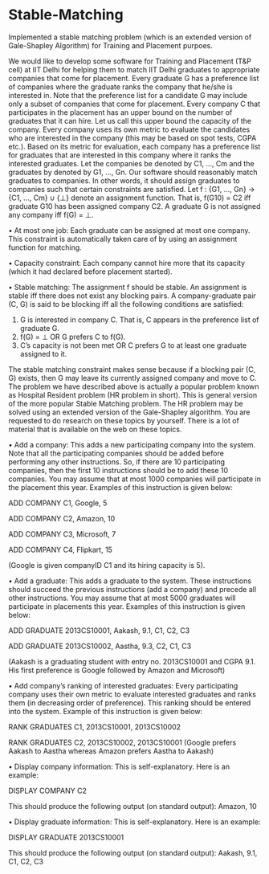 # Stable-Matching
Implemented a stable matching problem (which is an extended version of Gale-Shapley Algorithm) for Training and Placement purpoes.

We would like to develop some software for Training and Placement (T&P cell) at IIT Delhi for helping them to match IIT Delhi graduates to appropriate companies that come for placement. Every graduate G has a preference list of companies where the graduate ranks the company that he/she is interested in. Note that the preference list for a candidate G may include only a subset of companies that come for placement. Every company C that participates in the placement has an upper bound on the number of graduates that it can hire. Let us call this upper bound the capacity of the company. Every company uses its own metric to evaluate the candidates who are interested in the company (this may be based on spot tests, CGPA etc.). Based on its metric for evaluation, each company has a preference list for graduates that are interested in this company where it ranks the interested graduates. Let the companies be denoted by C1, ..., Cm and the graduates by denoted by G1, ..., Gn. Our software should reasonably match graduates to companies. In other words, it should assign graduates to companies such that certain constraints are satisfied. Let f : {G1, ..., Gn} → {C1, ..., Cm} ∪ {⊥} denote an assignment
function. That is, f(G10) = C2 iff graduate G10 has been assigned company C2. A graduate G is not assigned any company iff f(G) = ⊥.

• At most one job: Each graduate can be assigned at most one company. This constraint is automatically taken care of by using an assignment function for matching.

• Capacity constraint: Each company cannot hire more that its capacity (which it had declared before placement started).

• Stable matching: The assignment f should be stable. An assignment is stable iff there does not exist any blocking pairs. A company-graduate pair (C, G) is said to be blocking iff all the following conditions are satisfied:

1. G is interested in company C. That is, C appears in the preference list of graduate G.
2. f(G) = ⊥ OR G prefers C to f(G).
3. C’s capacity is not been met OR C prefers G to at least one graduate assigned to it.

The stable matching constraint makes sense because if a blocking pair (C, G) exists, then G may leave its currently assigned company and move to C. The problem we have described above is actually a popular problem known as Hospital Resident problem (HR problem in short). This is general version of the more popular Stable Matching problem. The HR problem may be solved using an extended version of the Gale-Shapley algorithm. You are requested to do research on these topics by yourself. There is a lot of material that is available on the web on these topics.

• Add a company: This adds a new participating company into the system. Note that all the participating companies should be added before performing any other instructions. So, if there are 10 participating companies, then the first 10 instructions should be to add these 10
companies. You may assume that at most 1000 companies will participate in the placement this year. Examples of this instruction is given below:

ADD COMPANY C1, Google, 5

ADD COMPANY C2, Amazon, 10

ADD COMPANY C3, Microsoft, 7

ADD COMPANY C4, Flipkart, 15

(Google is given companyID C1 and its hiring capacity is 5).

• Add a graduate: This adds a graduate to the system. These instructions should succeed the previous instructions (add a company) and precede all other instructions. You may assume that at most 5000 graduates will participate in placements this year. Examples of this instruction is given below:

ADD GRADUATE 2013CS10001, Aakash, 9.1, C1, C2, C3

ADD GRADUATE 2013CS10002, Aastha, 9.3, C2, C1, C3

(Aakash is a graduating student with entry no. 2013CS10001 and CGPA 9.1. His first preference
is Google followed by Amazon and Microsoft)

• Add company’s ranking of interested graduates: Every participating company uses their own metric to evaluate interested graduates and ranks them (in decreasing order of preference). This ranking should be entered into the system. Example of this instruction is given below:

RANK GRADUATES C1, 2013CS10001, 2013CS10002

RANK GRADUATES C2, 2013CS10002, 2013CS10001
(Google prefers Aakash to Aastha whereas Amazon prefers Aastha to Aakash)

• Display company information: This is self-explanatory. Here is an example:

DISPLAY COMPANY C2

This should produce the following output (on standard output):
Amazon, 10

• Display graduate information: This is self-explanatory. Here is an example:

DISPLAY GRADUATE 2013CS10001

This should produce the following output (on standard output):
Aakash, 9.1, C1, C2, C3
